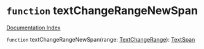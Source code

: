 # `function` textChangeRangeNewSpan

[Documentation Index](../README.md)

`function` textChangeRangeNewSpan(range: [TextChangeRange](../private.interface.TextChangeRange/README.md)): [TextSpan](../private.interface.TextSpan/README.md)